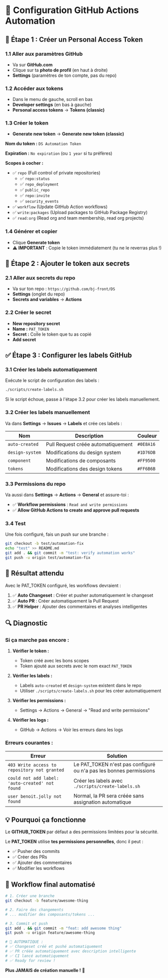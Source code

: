 # 🤖 Configuration GitHub Actions Automation

## 🔧 **Étape 1 : Créer un Personal Access Token**

### **1.1 Aller aux paramètres GitHub**
- Va sur **GitHub.com**
- Clique sur ta **photo de profil** (en haut à droite)
- **Settings** (paramètres de ton compte, pas du repo)

### **1.2 Accéder aux tokens**
- Dans le menu de gauche, scroll en bas
- **Developer settings** (en bas à gauche)
- **Personal access tokens** → **Tokens (classic)**

### **1.3 Créer le token**
- **Generate new token** → **Generate new token (classic)**

**Nom du token :** `DS Automation Token`

**Expiration :** `No expiration` (ou `1 year` si tu préfères)

**Scopes à cocher :**
- ✅ `repo` (Full control of private repositories)
  - ✅ `repo:status`
  - ✅ `repo_deployment`
  - ✅ `public_repo`
  - ✅ `repo:invite`
  - ✅ `security_events`
- ✅ `workflow` (Update GitHub Action workflows)
- ✅ `write:packages` (Upload packages to GitHub Package Registry)
- ✅ `read:org` (Read org and team membership, read org projects)

### **1.4 Générer et copier**
- Clique **Generate token**
- ⚠️ **IMPORTANT** : Copie le token immédiatement (tu ne le reverras plus !)

## 🔐 **Étape 2 : Ajouter le token aux secrets**

### **2.1 Aller aux secrets du repo**
- Va sur ton repo : `https://github.com/bj-front/DS`
- **Settings** (onglet du repo)
- **Secrets and variables** → **Actions**

### **2.2 Créer le secret**
- **New repository secret**
- **Name :** `PAT_TOKEN`
- **Secret :** Colle le token que tu as copié
- **Add secret**

## ✅ **Étape 3 : Configurer les labels GitHub**

### **3.1 Créer les labels automatiquement**
Exécute le script de configuration des labels :

```bash
./scripts/create-labels.sh
```

Si le script échoue, passe à l'étape 3.2 pour créer les labels manuellement.

### **3.2 Créer les labels manuellement**
Va dans **Settings** → **Issues** → **Labels** et crée ces labels :

| Nom | Description | Couleur |
|-----|-------------|---------|
| `auto-created` | Pull Request créée automatiquement | `#0E8A16` |
| `design-system` | Modifications du design system | `#1D76DB` |
| `component` | Modifications de composants | `#FF9500` |
| `tokens` | Modifications des design tokens | `#FF6B6B` |

### **3.3 Permissions du repo**
Va aussi dans **Settings** → **Actions** → **General** et assure-toi :
- ✅ **Workflow permissions** : `Read and write permissions`
- ✅ **Allow GitHub Actions to create and approve pull requests**

### **3.4 Test**
Une fois configuré, fais un push sur une branche :

```bash
git checkout -b test/automation-fix
echo "test" >> README.md
git add . && git commit -m "test: verify automation works"
git push -u origin test/automation-fix
```

## 🎯 **Résultat attendu**

Avec le PAT_TOKEN configuré, les workflows devraient :

1. ✅ **Auto Changeset** : Créer et pusher automatiquement le changeset
2. ✅ **Auto PR** : Créer automatiquement la Pull Request
3. ✅ **PR Helper** : Ajouter des commentaires et analyses intelligentes

## 🔍 **Diagnostic**

### **Si ça marche pas encore :**

1. **Vérifier le token :**
   - Token créé avec les bons scopes
   - Token ajouté aux secrets avec le nom exact `PAT_TOKEN`

2. **Vérifier les labels :**
   - Labels `auto-created` et `design-system` existent dans le repo
   - Utiliser `./scripts/create-labels.sh` pour les créer automatiquement

3. **Vérifier les permissions :**
   - Settings → Actions → General → "Read and write permissions"

4. **Vérifier les logs :**
   - GitHub → Actions → Voir les erreurs dans les logs

### **Erreurs courantes :**

| Erreur | Solution |
|--------|----------|
| `403 Write access to repository not granted` | Le PAT_TOKEN n'est pas configuré ou n'a pas les bonnes permissions |
| `could not add label: 'auto-created' not found` | Créer les labels avec `./scripts/create-labels.sh` |
| `user benoit.jolly not found` | Normal, la PR sera créée sans assignation automatique |

## 💡 **Pourquoi ça fonctionne**

Le **GITHUB_TOKEN** par défaut a des permissions limitées pour la sécurité.

Le **PAT_TOKEN** utilise **tes permissions personnelles**, donc il peut :
- ✅ Pusher des commits
- ✅ Créer des PRs
- ✅ Ajouter des commentaires
- ✅ Modifier les workflows

## 🚀 **Workflow final automatisé**

```bash
# 1. Créer une branche
git checkout -b feature/awesome-thing

# 2. Faire des changements
# ... modifier des composants/tokens ...

# 3. Commit et push
git add . && git commit -m "feat: add awesome thing"
git push -u origin feature/awesome-thing

# 🤖 AUTOMATIQUE :
# ✅ Changeset créé et pushé automatiquement
# ✅ PR créée automatiquement avec description intelligente
# ✅ CI lancé automatiquement
# ✅ Ready for review !
```

**Plus JAMAIS de création manuelle !** 🎯
